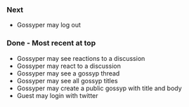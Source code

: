 ### Next
* Gossyper may log out

### Done - Most recent at top
* Gossyper may see reactions  to a discussion
* Gossyper may react to a discussion
* Gossyper may see a gossyp thread
* Gossyper may see all gossyp titles
* Gossyper may create a public gossyp with title and body
* Guest may login with twitter
